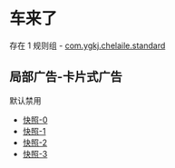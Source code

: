 # 车来了

存在 1 规则组 - [com.ygkj.chelaile.standard](/src/apps/com.ygkj.chelaile.standard.ts)

## 局部广告-卡片式广告

默认禁用

- [快照-0](https://i.gkd.li/import/13062991)
- [快照-1](https://i.gkd.li/import/13062984)
- [快照-2](https://i.gkd.li/import/13464325)
- [快照-3](https://i.gkd.li/import/13625374)
